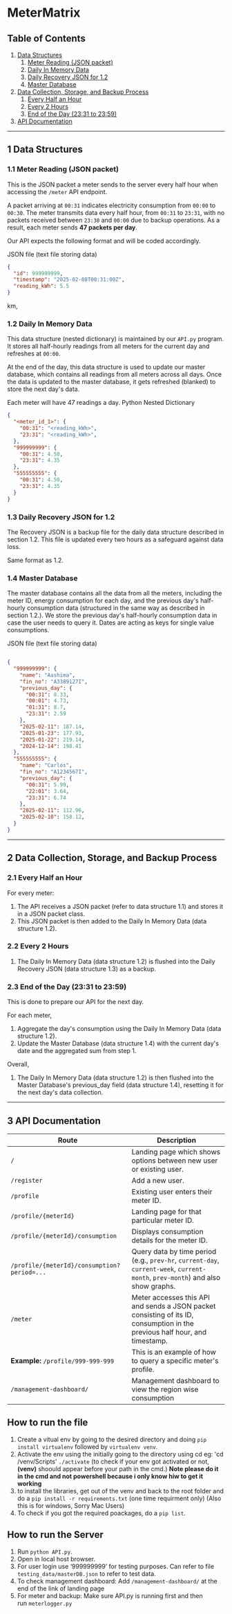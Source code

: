 # MeterMatrix

## Table of Contents

1. [Data Structures](#1-data-structures)
   1. [Meter Reading (JSON packet)](#11-meter-reading-json-packet)
   2. [Daily In Memory Data](#12-daily-in-memory-data)
   3. [Daily Recovery JSON for 1.2](#13-daily-recovery-json-for-12)
   4. [Master Database](#14-master-database)
2. [Data Collection, Storage, and Backup Process](#2-data-collection-storage-and-backup-process)
   1. [Every Half an Hour](#21-every-half-an-hour)
   2. [Every 2 Hours](#22-every-2-hours)
   3. [End of the Day (23:31 to 23:59)](#23-end-of-the-day-2331-to-2359)
3. [API Documentation](#3-api-documentation)

---

## 1 Data Structures

### 1.1 Meter Reading (JSON packet)
This is the JSON packet a meter sends to the server every half hour when accessing the `/meter` API endpoint.  

A packet arriving at `00:31` indicates electricity consumption from `00:00` to `00:30`. The meter transmits data every half hour, from `00:31` to `23:31`, with no packets received between `23:30` and `00:00` due to backup operations. As a result, each meter sends **47 packets per day**.  

Our API expects the following format and will be coded accordingly.

JSON file (text file storing data)

```json
{
  "id": 999999999,
  "timestamp": "2025-02-08T00:31:00Z",
  "reading_kWh": 5.5
}
```
km,
### 1.2 Daily In Memory Data
This data structure (nested dictionary) is maintained by our `API.py` program. It stores all half-hourly readings from all meters for the current day and refreshes at `00:00`.  

At the end of the day, this data structure is used to update our master database, which contains all readings from all meters across all days. Once the data is updated to the master database, it gets refreshed (blanked) to store the next day's data.

Each meter will have 47 readings a day.
Python Nested Dictionary
```json
{
  "<meter_id_1>": {
    "00:31": "<reading_kWh>",
    "23:31": "<reading_kWh>",
  },
  "999999999": {
    "00:31": 4.50,
    "23:31": 4.35
  },
  "555555555": {
    "00:31": 4.50,
    "23:31": 4.35
  }
}
```

### 1.3 Daily Recovery JSON for 1.2
The Recovery JSON is a backup file for the daily data structure described in section 1.2. This file is updated every two hours as a safeguard against data loss.

Same format as 1.2.

### 1.4 Master Database
The master database contains all the data from all the meters, including the meter ID, energy consumption for each day, and the previous day's half-hourly consumption data (structured in the same way as described in section 1.2.). We store the previous day's half-hourly consumption data in case the user needs to query it. Dates are acting as keys for single value consumptions.

JSON file (text file storing data)
```json

{
  "999999999": {
    "name": "Aashima",
    "fin_no": "A3389127I",
    "previous_day": {
      "00:31": 8.33,
      "00:01": 4.73,
      "01:31": 8.7,
      "23:31": 2.59
    },
    "2025-02-11": 187.14,
    "2025-01-23": 177.93,
    "2025-01-22": 219.14,
    "2024-12-14": 198.41
  },
  "555555555": {
    "name": "Carlos",
    "fin_no": "A1234567I",
    "previous_day": {
      "00:31": 5.99,
      "22:01": 3.64,
      "23:31": 6.74
    },
    "2025-02-11": 112.96,
    "2025-02-10": 158.12,
  }
}

```

---


## 2 Data Collection, Storage, and Backup Process

### 2.1 Every Half an Hour
For every meter:
1. The API receives a JSON packet (refer to data structure 1.1) and stores it in a JSON packet class.
2. This JSON packet is then added to the Daily In Memory Data (data structure 1.2).

### 2.2 Every 2 Hours
1. The Daily In Memory Data (data structure 1.2) is flushed into the Daily Recovery JSON (data structure 1.3) as a backup.

### 2.3 End of the Day (23:31 to 23:59)
This is done to prepare our API for the next day.

For each meter,
1. Aggregate the day's consumption using the Daily In Memory Data (data structure 1.2).
2. Update the Master Database (data structure 1.4) with the current day's date and the aggregated sum from step 1.

Overall,
1. The Daily In Memory Data (data structure 1.2) is then flushed into the Master Database's previous_day field (data structure 1.4), resetting it for the next day's data collection.

---

## 3 API Documentation

| **Route**                                          | **Description**                                                                                   |
|----------------------------------------------------|---------------------------------------------------------------------------------------------------|
| `/`                                                | Landing page which shows options between new user or existing user.                               |
| `/register`                                        | Add a new user.                                                                                  |
| `/profile`                                         | Existing user enters their meter ID.                                                              |
| `/profile/{meterId}`                               | Landing page for that particular meter ID.                                                        |
| `/profile/{meterId}/consumption`                   | Displays consumption details for the meter ID.                                                     |
| `/profile/{meterId}/consumption?period=...`        | Query data by time period (e.g., `prev-hr`, `current-day`, `current-week`, `current-month`, `prev-month`) and also show graphs. |
| `/meter`                                           | Meter accesses this API and sends a JSON packet consisting of its ID, consumption in the previous half hour, and timestamp. |
| **Example:** `/profile/999-999-999`                 | This is an example of how to query a specific meter's profile.                                    |
| `/management-dashboard/`                            | Management dashboard to view the region wise consumption                                          |


## How to run the file
1. Create a vitual env by going to the desired directory and doing `pip install virtualenv` followed by `virtualenv venv`.
2. Activate the env using the initially going to the directory using cd
    eg: 'cd <location to git repo>/venv/Scripts'
    `./activate` 
    (to check if your env  got activated or not, **(venv)** shoould appear before your path in the cmd.)
    **Note please do it in the cmd and not powershell because i only know hiw to get it working**
3. to install the libraries, get out of the venv and back to the root folder and do a `pip install -r requirements.txt` (one time requirment only)
    (Also this is for windows, Sorry Mac Users)
4. To check if you got the required poackages, do a `pip list`.

## How to run the Server
1.  Run `python API.py`.
2.	Open in local host browser.
3.	For user login use ‘999999999’ for testing purposes. Can refer to file `testing_data/masterDB.json` to refer to test data.
4.	To check management dashboard: Add `/management-dashboard/` at the end of the link of landing page
5.	For meter and backup: Make sure API.py is running first and then run `meterlogger.py `


